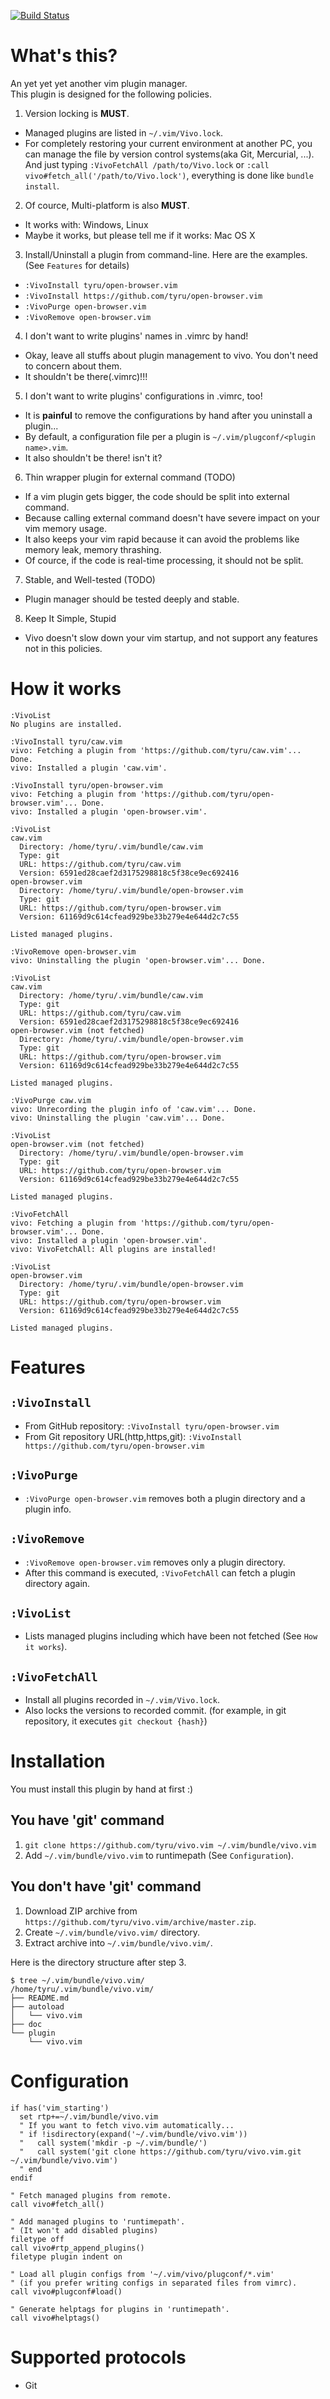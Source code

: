 [![Build Status](https://travis-ci.org/tyru/vivo.vim.svg?branch=master)](https://travis-ci.org/tyru/vivo.vim)

# What's this?

An yet yet yet another vim plugin manager.<br/>
This plugin is designed for the following policies.

1. Version locking is **MUST**.
  * Managed plugins are listed in `~/.vim/Vivo.lock`.
  * For completely restoring your current environment at another PC,
    you can manage the file by version control systems(aka Git, Mercurial, ...).
    And just typing `:VivoFetchAll /path/to/Vivo.lock` or `:call vivo#fetch_all('/path/to/Vivo.lock')`, everything is done like `bundle install`.
2. Of cource, Multi-platform is also **MUST**.
  * It works with: Windows, Linux
  * Maybe it works, but please tell me if it works: Mac OS X
3. Install/Uninstall a plugin from command-line. Here are the examples.
  (See `Features` for details)
  * `:VivoInstall tyru/open-browser.vim`
  * `:VivoInstall https://github.com/tyru/open-browser.vim`
  * `:VivoPurge open-browser.vim`
  * `:VivoRemove open-browser.vim`
4. I don't want to write plugins' names in .vimrc by hand!
  * Okay, leave all stuffs about plugin management to vivo.
    You don't need to concern about them.
  * It shouldn't be there(.vimrc)!!!
5. I don't want to write plugins' configurations in .vimrc, too!
  * It is **painful** to remove the configurations by hand after you uninstall a plugin...
  * By default, a configuration file per a plugin is `~/.vim/plugconf/<plugin name>.vim`.
  * It also shouldn't be there! isn't it?
6. Thin wrapper plugin for external command (TODO)
  * If a vim plugin gets bigger, the code should be split into external command.
  * Because calling external command doesn't have severe impact on your vim memory usage.
  * It also keeps your vim rapid because it can avoid the problems like memory leak, memory thrashing.
  * Of cource, if the code is real-time processing, it should not be split.
7. Stable, and Well-tested (TODO)
  * Plugin manager should be tested deeply and stable.
8. Keep It Simple, Stupid
  * Vivo doesn't slow down your vim startup, and not support any features not in this policies.


# How it works

```
:VivoList
No plugins are installed.

:VivoInstall tyru/caw.vim
vivo: Fetching a plugin from 'https://github.com/tyru/caw.vim'... Done.
vivo: Installed a plugin 'caw.vim'.

:VivoInstall tyru/open-browser.vim
vivo: Fetching a plugin from 'https://github.com/tyru/open-browser.vim'... Done.
vivo: Installed a plugin 'open-browser.vim'.

:VivoList
caw.vim
  Directory: /home/tyru/.vim/bundle/caw.vim
  Type: git
  URL: https://github.com/tyru/caw.vim
  Version: 6591ed28caef2d3175298818c5f38ce9ec692416
open-browser.vim
  Directory: /home/tyru/.vim/bundle/open-browser.vim
  Type: git
  URL: https://github.com/tyru/open-browser.vim
  Version: 61169d9c614cfead929be33b279e4e644d2c7c55

Listed managed plugins.

:VivoRemove open-browser.vim
vivo: Uninstalling the plugin 'open-browser.vim'... Done.

:VivoList
caw.vim
  Directory: /home/tyru/.vim/bundle/caw.vim
  Type: git
  URL: https://github.com/tyru/caw.vim
  Version: 6591ed28caef2d3175298818c5f38ce9ec692416
open-browser.vim (not fetched)
  Directory: /home/tyru/.vim/bundle/open-browser.vim
  Type: git
  URL: https://github.com/tyru/open-browser.vim
  Version: 61169d9c614cfead929be33b279e4e644d2c7c55

Listed managed plugins.

:VivoPurge caw.vim
vivo: Unrecording the plugin info of 'caw.vim'... Done.
vivo: Uninstalling the plugin 'caw.vim'... Done.

:VivoList
open-browser.vim (not fetched)
  Directory: /home/tyru/.vim/bundle/open-browser.vim
  Type: git
  URL: https://github.com/tyru/open-browser.vim
  Version: 61169d9c614cfead929be33b279e4e644d2c7c55

Listed managed plugins.

:VivoFetchAll
vivo: Fetching a plugin from 'https://github.com/tyru/open-browser.vim'... Done.
vivo: Installed a plugin 'open-browser.vim'.
vivo: VivoFetchAll: All plugins are installed!

:VivoList
open-browser.vim
  Directory: /home/tyru/.vim/bundle/open-browser.vim
  Type: git
  URL: https://github.com/tyru/open-browser.vim
  Version: 61169d9c614cfead929be33b279e4e644d2c7c55

Listed managed plugins.
```

# Features

## `:VivoInstall`

* From GitHub repository: `:VivoInstall tyru/open-browser.vim`
* From Git repository URL(http,https,git): `:VivoInstall https://github.com/tyru/open-browser.vim`

## `:VivoPurge`

* `:VivoPurge open-browser.vim` removes both a plugin directory and a plugin info.

## `:VivoRemove`

* `:VivoRemove open-browser.vim` removes only a plugin directory.
* After this command is executed, `:VivoFetchAll` can fetch a plugin directory again.

## `:VivoList`

* Lists managed plugins including which have been not fetched (See `How it works`).

## `:VivoFetchAll`

* Install all plugins recorded in `~/.vim/Vivo.lock`.
* Also locks the versions to recorded commit.
  (for example, in git repository, it executes `git checkout {hash}`)


# Installation

You must install this plugin by hand at first :)

## You have 'git' command

1. `git clone https://github.com/tyru/vivo.vim ~/.vim/bundle/vivo.vim`
2. Add `~/.vim/bundle/vivo.vim` to runtimepath (See `Configuration`).

## You don't have 'git' command

1. Download ZIP archive from `https://github.com/tyru/vivo.vim/archive/master.zip`.
2. Create `~/.vim/bundle/vivo.vim/` directory.
3. Extract archive into `~/.vim/bundle/vivo.vim/`.

Here is the directory structure after step 3.

```
$ tree ~/.vim/bundle/vivo.vim/
/home/tyru/.vim/bundle/vivo.vim/
├── README.md
├── autoload
│   └── vivo.vim
├── doc
└── plugin
    └── vivo.vim
```


# Configuration

```viml
if has('vim_starting')
  set rtp+=~/.vim/bundle/vivo.vim
  " If you want to fetch vivo.vim automatically...
  " if !isdirectory(expand('~/.vim/bundle/vivo.vim'))
  "   call system('mkdir -p ~/.vim/bundle/')
  "   call system('git clone https://github.com/tyru/vivo.vim.git ~/.vim/bundle/vivo.vim')
  " end
endif

" Fetch managed plugins from remote.
call vivo#fetch_all()

" Add managed plugins to 'runtimepath'.
" (It won't add disabled plugins)
filetype off
call vivo#rtp_append_plugins()
filetype plugin indent on

" Load all plugin configs from '~/.vim/vivo/plugconf/*.vim'
" (if you prefer writing configs in separated files from vimrc).
call vivo#plugconf#load()

" Generate helptags for plugins in 'runtimepath'.
call vivo#helptags()
```


# Supported protocols

* Git

